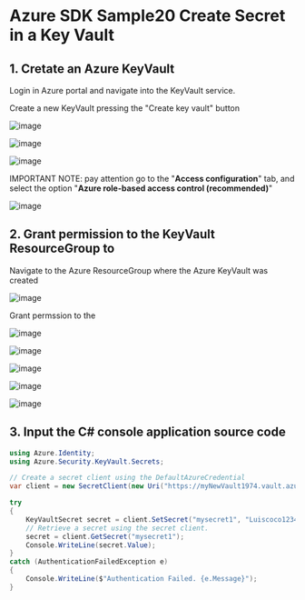 # Azure SDK  Sample20 Create Secret in a Key Vault

## 1. Cretate an Azure KeyVault

Login in Azure portal and navigate into the KeyVault service.

Create a new KeyVault pressing the "Create key vault" button

![image](https://github.com/luiscoco/Azure_SDK_Sample20_Create_Secret_in_a_Key_Vault/assets/32194879/91601346-b558-47e4-8c42-0c2c2a8497f5)

![image](https://github.com/luiscoco/Azure_SDK_Sample20_Create_Secret_in_a_Key_Vault/assets/32194879/610e487c-1005-42d2-b1ea-5798844db865)

![image](https://github.com/luiscoco/Azure_SDK_Sample20_Create_Secret_in_a_Key_Vault/assets/32194879/11e0ae4e-8f97-4476-b39a-b8f689967764)

IMPORTANT NOTE: pay attention go to the "**Access configuration**" tab, and select the option "**Azure role-based access control (recommended)**"

![image](https://github.com/luiscoco/Azure_SDK_Sample20_Create_Secret_in_a_Key_Vault/assets/32194879/1a05e5c1-3e66-4cdc-8e85-9cc5a1bae0aa)

## 2. Grant permission to the KeyVault ResourceGroup to 

Navigate to the Azure ResourceGroup where the Azure KeyVault was created

![image](https://github.com/luiscoco/Azure_SDK_Sample20_Create_Secret_in_a_Key_Vault/assets/32194879/e75c266a-3f4b-4fcf-971c-342c41e891f8)

Grant permssion to the 

![image](https://github.com/luiscoco/Azure_SDK_Sample20_Create_Secret_in_a_Key_Vault/assets/32194879/20cc896e-6cb9-494e-b857-fd7a8fe42c11)

![image](https://github.com/luiscoco/Azure_SDK_Sample20_Create_Secret_in_a_Key_Vault/assets/32194879/5160a99a-5a00-45b1-b06e-afe700e5372a)

![image](https://github.com/luiscoco/Azure_SDK_Sample20_Create_Secret_in_a_Key_Vault/assets/32194879/1eb08593-23ae-43db-9c31-24d0f5632195)

![image](https://github.com/luiscoco/Azure_SDK_Sample20_Create_Secret_in_a_Key_Vault/assets/32194879/a146bda0-501f-4c34-a2a8-f255a269528f)

![image](https://github.com/luiscoco/Azure_SDK_Sample20_Create_Secret_in_a_Key_Vault/assets/32194879/4e097128-f331-46e7-b60f-582dae2867f7)







## 3. Input the C# console application source code

```csharp
using Azure.Identity;
using Azure.Security.KeyVault.Secrets;

// Create a secret client using the DefaultAzureCredential
var client = new SecretClient(new Uri("https://myNewVault1974.vault.azure.net/"), new DefaultAzureCredential());

try
{
    KeyVaultSecret secret = client.SetSecret("mysecret1", "Luiscoco123456789");
    // Retrieve a secret using the secret client.
    secret = client.GetSecret("mysecret1");
    Console.WriteLine(secret.Value);
}
catch (AuthenticationFailedException e)
{
    Console.WriteLine($"Authentication Failed. {e.Message}");
}
```


